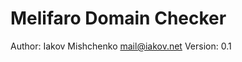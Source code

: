 Melifaro Domain Checker
=======================
Author: Iakov Mishchenko <mail@iakov.net>
Version: 0.1

